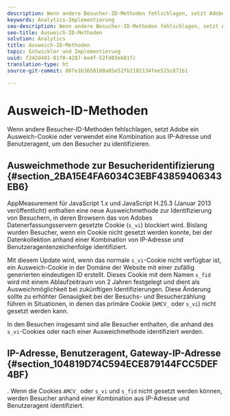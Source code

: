 ```yaml
---
description: Wenn andere Besucher-ID-Methoden fehlschlagen, setzt Adobe ein Ausweich-Cookie oder verwendet eine Kombination aus IP-Adresse und Benutzeragent, um den Besucher zu identifizieren.
keywords: Analytics-Implementierung
seo-description: Wenn andere Besucher-ID-Methoden fehlschlagen, setzt Adobe ein Ausweich-Cookie oder verwendet eine Kombination aus IP-Adresse und Benutzeragent, um den Besucher zu identifizieren.
seo-title: Ausweich-ID-Methoden
solution: Analytics
title: Ausweich-ID-Methoden
topic: Entwickler und Implementierung
uuid: f242d481-81f0-4287-be4f-52fd03eb01fc
translation-type: ht
source-git-commit: 86fe1b3650100a05e52fb2102134fee515c871b1

---
```



# Ausweich-ID-Methoden

Wenn andere Besucher-ID-Methoden fehlschlagen, setzt Adobe ein Ausweich-Cookie oder verwendet eine Kombination aus IP-Adresse und Benutzeragent, um den Besucher zu identifizieren.

## Ausweichmethode zur Besucheridentifizierung {#section_2BA15E4FA6034C3EBF43859406343EB6}

AppMeasurement für JavaScript 1.x und JavaScript H.25.3 (Januar 2013 veröffentlicht) enthalten eine neue Ausweichmethode zur Identifizierung von Besuchern, in deren Browsern das von Adobes Datenerfassungsservern gesetzte Cookie (`s_vi`) blockiert wird. Bislang wurden Besucher, wenn ein Cookie nicht gesetzt werden konnte, bei der Datenkollektion anhand einer Kombination von IP-Adresse und Benutzeragentenzeichenfolge identifiziert.

Mit diesem Update wird, wenn das normale `s_vi`-Cookie nicht verfügbar ist, ein Ausweich-Cookie in der Domäne der Website mit einer zufällig generierten eindeutigen ID erstellt. Dieses Cookie mit dem Namen `s_fid` wird mit einem Ablaufzeitraum von 2 Jahren festgelegt und dient als Ausweichmöglichkeit bei zukünftigen Identifizierungen. Diese Änderung sollte zu erhöhter Genauigkeit bei der Besuchs- und Besucherzählung führen in Situationen, in denen das primäre Cookie (`AMCV_` oder `s_vi`) nicht gesetzt werden kann.

In den Besuchen insgesamt sind alle Besucher enthalten, die anhand des `s_vi`-Cookies oder nach einer Ausweichmethode identifiziert werden.

## IP-Adresse, Benutzeragent, Gateway-IP-Adresse {#section_104819D74C594ECE879144FCC5DEF4BF}

. Wenn die Cookies `AMCV_` oder `s_vi` und `s_fid` nicht gesetzt werden können, werden Besucher anhand einer Kombination aus IP-Adresse und Benutzeragent identifiziert.

